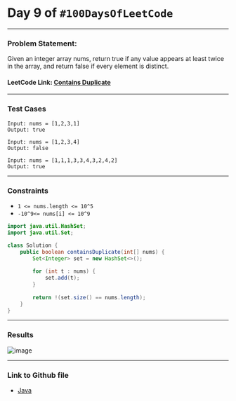 # Day 9 of `#100DaysOfLeetCode`

___
### Problem Statement:  
Given an integer array nums, return true if any value appears at least twice in the array, and return false if every element is distinct.


#### LeetCode Link: [Contains Duplicate](https://leetcode.com/problems/contains-duplicate/description/)
___


### Test Cases
```
Input: nums = [1,2,3,1]
Output: true
```
```
Input: nums = [1,2,3,4]
Output: false
```
```
Input: nums = [1,1,1,3,3,4,3,2,4,2]
Output: true
```
___

### Constraints 
* `1 <= nums.length <= 10^5`
* `-10^9<= nums[i] <= 10^9`

```java
import java.util.HashSet;
import java.util.Set;

class Solution {
    public boolean containsDuplicate(int[] nums) {
        Set<Integer> set = new HashSet<>();
 
        for (int t : nums) {
            set.add(t);
        }
        
        return !(set.size() == nums.length);
    }
}
```
___
### Results
![image](https://user-images.githubusercontent.com/31382363/201763397-9a17dd24-c1da-418e-8bc1-3c9e52fe6f9e.png)


___

### Link to Github file  
* [Java](https://github.com/studentdevelops/100DaysOfLeetCode/blob/5af85933fff79b87ebe66b17483e4e3f60b74c9f/Day8_Truncate_Sentence/code.java)
